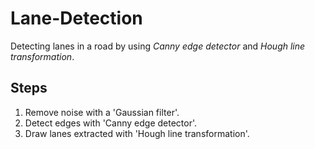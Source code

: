 # Lane-Detection
Detecting lanes in a road by using _Canny edge detector_ and _Hough line transformation_.  

## Steps
1. Remove noise with a 'Gaussian filter'.
2. Detect edges with 'Canny edge detector'.
3. Draw lanes extracted with 'Hough line transformation'.

